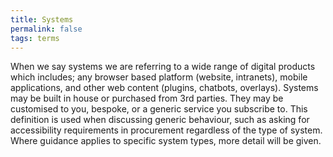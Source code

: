 ```yaml
---
title: Systems
permalink: false
tags: terms
---
```

When we say systems we are referring to a wide range of digital products which includes; any browser based platform (website, intranets), mobile applications, and other web content (plugins, chatbots, overlays). Systems may be built in house or purchased from 3rd parties. They may be customised to you, bespoke, or a generic service you subscribe to. This definition is used when discussing generic behaviour, such as asking for accessibility requirements in procurement regardless of the type of system. Where guidance applies to specific system types, more detail will be given.